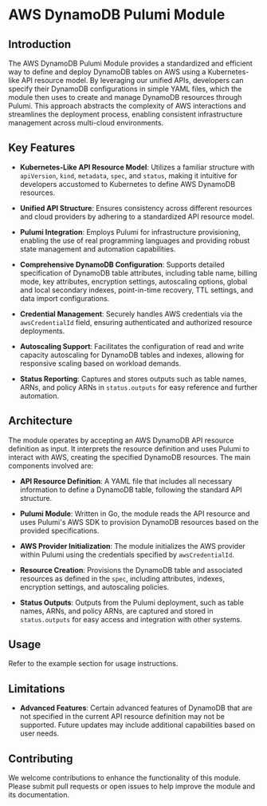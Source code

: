 # AWS DynamoDB Pulumi Module

## Introduction

The AWS DynamoDB Pulumi Module provides a standardized and efficient way to define and deploy DynamoDB tables on AWS using a Kubernetes-like API resource model. By leveraging our unified APIs, developers can specify their DynamoDB configurations in simple YAML files, which the module then uses to create and manage DynamoDB resources through Pulumi. This approach abstracts the complexity of AWS interactions and streamlines the deployment process, enabling consistent infrastructure management across multi-cloud environments.

## Key Features

- **Kubernetes-Like API Resource Model**: Utilizes a familiar structure with `apiVersion`, `kind`, `metadata`, `spec`, and `status`, making it intuitive for developers accustomed to Kubernetes to define AWS DynamoDB resources.

- **Unified API Structure**: Ensures consistency across different resources and cloud providers by adhering to a standardized API resource model.

- **Pulumi Integration**: Employs Pulumi for infrastructure provisioning, enabling the use of real programming languages and providing robust state management and automation capabilities.

- **Comprehensive DynamoDB Configuration**: Supports detailed specification of DynamoDB table attributes, including table name, billing mode, key attributes, encryption settings, autoscaling options, global and local secondary indexes, point-in-time recovery, TTL settings, and data import configurations.

- **Credential Management**: Securely handles AWS credentials via the `awsCredentialId` field, ensuring authenticated and authorized resource deployments.

- **Autoscaling Support**: Facilitates the configuration of read and write capacity autoscaling for DynamoDB tables and indexes, allowing for responsive scaling based on workload demands.

- **Status Reporting**: Captures and stores outputs such as table names, ARNs, and policy ARNs in `status.outputs` for easy reference and further automation.

## Architecture

The module operates by accepting an AWS DynamoDB API resource definition as input. It interprets the resource definition and uses Pulumi to interact with AWS, creating the specified DynamoDB resources. The main components involved are:

- **API Resource Definition**: A YAML file that includes all necessary information to define a DynamoDB table, following the standard API structure.

- **Pulumi Module**: Written in Go, the module reads the API resource and uses Pulumi's AWS SDK to provision DynamoDB resources based on the provided specifications.

- **AWS Provider Initialization**: The module initializes the AWS provider within Pulumi using the credentials specified by `awsCredentialId`.

- **Resource Creation**: Provisions the DynamoDB table and associated resources as defined in the `spec`, including attributes, indexes, encryption settings, and autoscaling policies.

- **Status Outputs**: Outputs from the Pulumi deployment, such as table names, ARNs, and policy ARNs, are captured and stored in `status.outputs` for easy access and integration with other systems.

## Usage

Refer to the example section for usage instructions.

## Limitations

- **Advanced Features**: Certain advanced features of DynamoDB that are not specified in the current API resource definition may not be supported. Future updates may include additional capabilities based on user needs.

## Contributing

We welcome contributions to enhance the functionality of this module. Please submit pull requests or open issues to help improve the module and its documentation.

